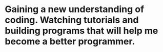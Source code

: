# Gaining a new understanding of coding. Watching tutorials and building programs that will help me become a better programmer.
